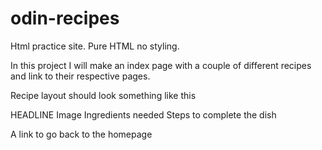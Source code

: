# odin-recipes
Html practice site. Pure HTML no styling.

In this project I will make an index page with a couple of different recipes and link to their respective pages.

Recipe layout should look something like this

HEADLINE
Image
Ingredients needed
Steps to complete the dish

A link to go back to the homepage
